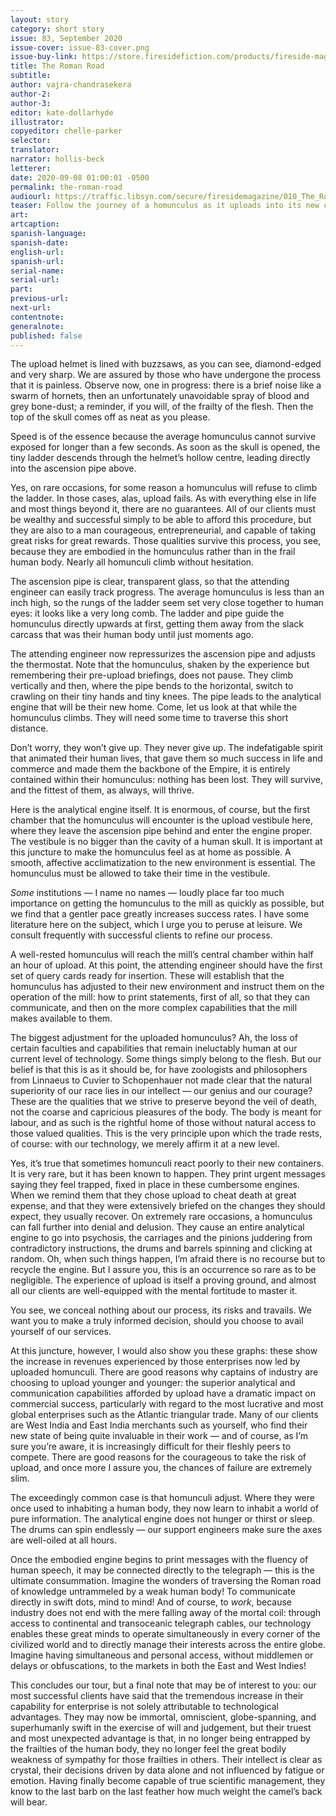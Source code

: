 ```yaml
---
layout: story
category: short story
issue: 83, September 2020
issue-cover: issue-83-cover.png
issue-buy-link: https://store.firesidefiction.com/products/fireside-magazine-issue-83-august-2020
title: The Roman Road
subtitle:
author: vajra-chandrasekera
author-2:
author-3:
editor: kate-dollarhyde
illustrator:
copyeditor: chelle-parker
selector:
translator:
narrator: hollis-beck
letterer:
date: 2020-09-08 01:00:01 -0500
permalink: the-roman-road
audiourl: https://traffic.libsyn.com/secure/firesidemagazine/010_The_Roman_Road.mp3
teaser: Follow the journey of a homunculus as it uploads into its new container.
art:
artcaption:
spanish-language:
spanish-date:
english-url:
spanish-url:
serial-name:
serial-url:
part:
previous-url:
next-url:
contentnote:
generalnote:
published: false
---
```


The upload helmet is lined with buzzsaws, as you can see, diamond-edged and very sharp. We are assured by those who have undergone the process that it is painless. Observe now, one in progress: there is a brief noise like a swarm of hornets, then an unfortunately unavoidable spray of blood and grey bone-dust; a reminder, if you will, of the frailty of the flesh. Then the top of the skull comes off as neat as you please.

Speed is of the essence because the average homunculus cannot survive exposed for longer than a few seconds. As soon as the skull is opened, the tiny ladder descends through the helmet’s hollow centre, leading directly into the ascension pipe above.

Yes, on rare occasions, for some reason a homunculus will refuse to climb the ladder. In those cases, alas, upload fails. As with everything else in life and most things beyond it, there are no guarantees. All of our clients must be wealthy and successful simply to be able to afford this procedure, but they are also to a man courageous, entrepreneurial, and capable of taking great risks for great rewards. Those qualities survive this process, you see, because they are embodied in the homunculus rather than in the frail human body. Nearly all homunculi climb without hesitation.

The ascension pipe is clear, transparent glass, so that the attending engineer can easily track progress. The average homunculus is less than an inch high, so the rungs of the ladder seem set very close together to human eyes: it looks like a very long comb. The ladder and pipe guide the homunculus directly upwards at first, getting them away from the slack carcass that was their human body until just moments ago.

The attending engineer now repressurizes the ascension pipe and adjusts the thermostat. Note that the homunculus, shaken by the experience but remembering their pre-upload briefings, does not pause. They climb vertically and then, where the pipe bends to the horizontal, switch to crawling on their tiny hands and tiny knees. The pipe leads to the analytical engine that will be their new home. Come, let us look at that while the homunculus climbs. They will need some time to traverse this short distance.

Don’t worry, they won’t give up. They never give up. The indefatigable spirit that animated their human lives, that gave them so much success in life and commerce and made them the backbone of the Empire, it is entirely contained within their homunculus: nothing has been lost. They will survive, and the fittest of them, as always, will thrive.

Here is the analytical engine itself. It is enormous, of course, but the first chamber that the homunculus will encounter is the upload vestibule here, where they leave the ascension pipe behind and enter the engine proper. The vestibule is no bigger than the cavity of a human skull. It is important at this juncture to make the homunculus feel as at home as possible. A smooth, affective acclimatization to the new environment is essential. The homunculus must be allowed to take their time in the vestibule.

_Some_ institutions — I name no names — loudly place far too much importance on getting the homunculus to the mill as quickly as possible, but we find that a gentler pace greatly increases success rates. I have some literature here on the subject, which I urge you to peruse at leisure. We consult frequently with successful clients to refine our process.

A well-rested homunculus will reach the mill’s central chamber within half an hour of upload. At this point, the attending engineer should have the first set of query cards ready for insertion. These will establish that the homunculus has adjusted to their new environment and instruct them on the operation of the mill: how to print statements, first of all, so that they can communicate, and then on the more complex capabilities that the mill makes available to them.

The biggest adjustment for the uploaded homunculus? Ah, the loss of certain faculties and capabilities that remain ineluctably human at our current level of technology. Some things simply belong to the flesh. But our belief is that this is as it should be, for have zoologists and philosophers from Linnaeus to Cuvier to Schopenhauer not made clear that the natural superiority of our race lies in our intellect — our genius and our courage? These are the qualities that we strive to preserve beyond the veil of death, not the coarse and capricious pleasures of the body. The body is meant for labour, and as such is the rightful home of those without natural access to those valued qualities. This is the very principle upon which the trade rests, of course: with our technology, we merely affirm it at a new level.

Yes, it’s true that sometimes homunculi react poorly to their new containers. It is very rare, but it has been known to happen. They print urgent messages saying they feel trapped, fixed in place in these cumbersome engines. When we remind them that they chose upload to cheat death at great expense, and that they were extensively briefed on the changes they should expect, they usually recover. On extremely rare occasions, a homunculus can fall further into denial and delusion. They cause an entire analytical engine to go into psychosis, the carriages and the pinions juddering from contradictory instructions, the drums and barrels spinning and clicking at random. Oh, when such things happen, I’m afraid there is no recourse but to recycle the engine. But I assure you, this is an occurrence so rare as to be negligible. The experience of upload is itself a proving ground, and almost all our clients are well-equipped with the mental fortitude to master it.

You see, we conceal nothing about our process, its risks and travails. We want you to make a truly informed decision, should you choose to avail yourself of our services.

At this juncture, however, I would also show you these graphs: these show the increase in revenues experienced by those enterprises now led by uploaded homunculi. There are good reasons why captains of industry are choosing to upload younger and younger: the superior analytical and communication capabilities afforded by upload have a dramatic impact on commercial success, particularly with regard to the most lucrative and most global enterprises such as the Atlantic triangular trade. Many of our clients are West India and East India merchants such as yourself, who find their new state of being quite invaluable in their work — and of course, as I’m sure you’re aware, it is increasingly difficult for their fleshly peers to compete. There are good reasons for the courageous to take the risk of upload, and once more I assure you, the chances of failure are extremely slim.

The exceedingly common case is that homunculi adjust. Where they were once used to inhabiting a human body, they now learn to inhabit a world of pure information. The analytical engine does not hunger or thirst or sleep. The drums can spin endlessly — our support engineers make sure the axes are well-oiled at all hours.

Once the embodied engine begins to print messages with the fluency of human speech, it may be connected directly to the telegraph — this is the ultimate consummation. Imagine the wonders of traversing the Roman road of knowledge untrammeled by a weak human body! To communicate directly in swift dots, mind to mind! And of course, to _work_, because industry does not end with the mere falling away of the mortal coil: through access to continental and transoceanic telegraph cables, our technology enables these great minds to operate simultaneously in every corner of the civilized world and to directly manage their interests across the entire globe. Imagine having simultaneous and personal access, without middlemen or delays or obfuscations, to the markets in both the East and West Indies!

This concludes our tour, but a final note that may be of interest to you: our most successful clients have said that the tremendous increase in their capability for enterprise is not solely attributable to technological advantages. They may now be immortal, omniscient, globe-spanning, and superhumanly swift in the exercise of will and judgement, but their truest and most unexpected advantage is that, in no longer being entrapped by the frailties of the human body, they no longer feel the great bodily weakness of sympathy for those frailties in others. Their intellect is clear as crystal, their decisions driven by data alone and not influenced by fatigue or emotion. Having finally become capable of true scientific management, they know to the last barb on the last feather how much weight the camel’s back will bear.

